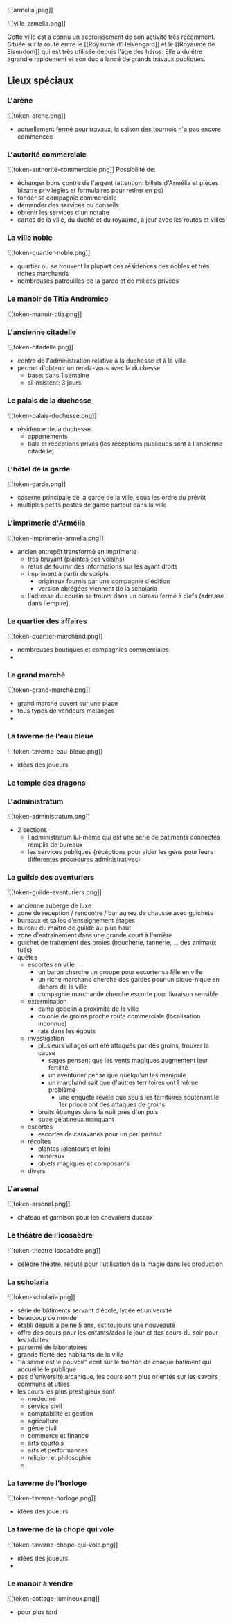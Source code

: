 

![[armelia.jpeg]]

![[ville-armelia.png]]

Cette ville est a connu un accroissement de son activité très récemment. Située sur la route entre le [[Royaume d’Helvengard]] et le [[Royaume de Eisendom]] qui est très utilisée depuis l'âge des héros. Elle a du être agrandie rapidement et son duc a lancé de grands travaux publiques.

## Lieux spéciaux

### L'arène
![[token-arène.png]]
- actuellement fermé pour travaux, la saison des tournois n'a pas encore commencée

### L'autorité commerciale
![[token-authorité-commerciale.png]]
Possibilité de:
- échanger bons contre de l'argent (attention: billets d'Armélia et pièces bizarre privilégiés et formulaires pour retirer en po)
- fonder sa compagnie commerciale
- demander des services ou conseils
- obtenir les services d'un notaire
- cartes de la ville, du duché et du royaume, à jour avec les routes et villes

###  La ville noble
![[token-quartier-noble.png]]
- quartier ou se trouvent la plupart des résidences des nobles et très riches marchands
- nombreuses patrouilles de la garde et de milices privées

### Le manoir de Titia Andromico
![[token-manoir-titia.png]]

### L'ancienne citadelle
![[token-citadelle.png]]
- centre de l'administration relative à la duchesse et à la ville
- permet d'obtenir un rendz-vous avec la duchesse
	- base: dans 1 semaine
	- si insistent: 3 jours

### Le palais de la duchesse
![[token-palais-duchesse.png]]
- résidence de la duchesse
	- appartements
	- bals et réceptions privés (les réceptions publiques sont à l'ancienne citadelle)

### L'hôtel de la garde
![[token-garde.png]]
- caserne principale de la garde de la ville, sous les ordre du prévôt
- multiples petits postes de garde partout dans la ville

### L'imprimerie d'Armélia
![[token-imprimerie-armelia.png]]
- ancien entrepôt transformé en imprimerie
	- très bruyant (plaintes des voisins)
	- refus de fournir des informations sur les ayant droits
	- impriment à partir de scripts
		- originaux fournis par une compagnie d'édition
		- version abrégées viennent de la scholaria
	- l'adresse du cousin se trouve dans un bureau fermé à clefs (adresse dans l'empire)

### Le quartier des affaires
![[token-quartier-marchand.png]]
- nombreuses boutiques et compagnies commerciales
- 

### Le grand marché
![[token-grand-marché.png]]
- grand marche ouvert sur une place
- tous types de vendeurs melanges
- 

### La taverne de l'eau bleue
![[token-taverne-eau-bleue.png]]
- idées des joueurs

### Le temple des dragons


### L'administratum
![[token-administratum.png]]
- 2 sections
	- l'administratum lui-même qui est une série de batiments connectés remplis de bureaux
	- les services publiques (récéptions pour aider les gens pour leurs différentes procédures administratives)

### La guilde des aventuriers
![[token-guilde-aventuriers.png]]
- ancienne auberge de luxe
- zone de reception / rencontre / bar au rez de chaussé avec guichets
- bureaux et salles d'enseignement étages
- bureau du maître de guilde au plus haut
- zone d'entrainement dans une grande court à l'arrière
- guichet de traitement des proies (boucherie, tannerie, ... des animaux tués)
- quêtes
	- escortes en ville
		- un baron cherche un groupe pour escorter sa fille en ville
		- un riche marchand cherche des gardes pour un pique-nique en dehors de la ville
		- compagnie marchande cherche escorte pour livraison sensible
	- extermination
		- camp gobelin à proximité de la ville
		- colonie de groins proche route commerciale (localisation inconnue)
		- rats dans les égouts
	- investigation
		- plusieurs villages ont été attaqués par des groins, trouver la cause
			- sages pensent que les vents magiques augmentent leur fertilité
			- un aventurier pense que quelqu'un les manipule
			- un marchand sait que d'autres territoires ont l même problème
				- une enquête révèle que seuls les territoires soutenant le 1er prince ont des attaques de groins
		- bruits étranges dans la nuit près d'un puis
		- cube gélatineux manquant
	- escortes
		- escortes de caravanes pour un peu partout
	- récoltes
		- plantes (alentours et loin)
		- minéraux
		- objets magiques et composants
	- divers

### L'arsenal
![[token-arsenal.png]]
- chateau et garnison pour les chevaliers ducaux

### Le théâtre de l'icosaèdre
![[token-theatre-isocaèdre.png]]
- célèbre théatre, réputé pour l'utilisation de la magie dans les production

### La scholaria
![[token-scholaria.png]]
- série de bâtiments servant d'école, lycée et université
- beaucoup de monde
- établi depuis à peine 5 ans, est toujours une nouveauté
- offre des cours pour les enfants/ados le jour et des cours du soir pour les adultes
- parsemé de laboratoires
- grande fierté des habitants de la ville
- "la savoir est le pouvoir" écrit sur le fronton de chaque bâtiment qui accueille le publique
- pas d'université arcanique, les cours sont plus orientés sur les savoirs communs et utiles
- les cours les plus prestigieux sont
	- médecine
	- service civil
	- comptabilité et gestion
	- agriculture
	- génie civil
	- commerce et finance
	- arts courtois
	- arts et performances
	- religion et philosophie
	- 

### La taverne de l'horloge
![[token-taverne-horloge.png]]
- idées des joueurs

### La taverne de la chope qui vole
![[token-taverne-chope-qui-vole.png]]
- idées des joueurs
- 
### Le manoir à vendre
![[token-cottage-lumineux.png]]
- pour plus tard

### 